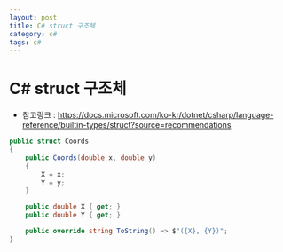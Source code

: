 ```yaml
---
layout: post
title: C# struct 구조체
category: c#
tags: c#
---
```


# C# struct 구조체
* 참고링크 : https://docs.microsoft.com/ko-kr/dotnet/csharp/language-reference/builtin-types/struct?source=recommendations
  
```c#
public struct Coords
{
    public Coords(double x, double y)
    {
        X = x;
        Y = y;
    }

    public double X { get; }
    public double Y { get; }

    public override string ToString() => $"({X}, {Y})";
}
```